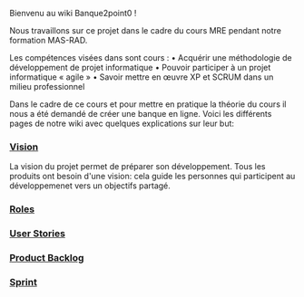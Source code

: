 Bienvenu au wiki Banque2point0 !

Nous travaillons sur ce projet dans le cadre du cours MRE pendant notre formation MAS-RAD. 

Les compétences visées dans sont cours :
•	Acquérir une méthodologie de développement de projet informatique
•	Pouvoir participer à un projet informatique « agile » 
•	Savoir mettre en œuvre XP et SCRUM dans un milieu professionnel

Dans le cadre de ce cours et pour mettre en pratique la théorie du cours il nous a été demandé de créer une banque en ligne. Voici les différents pages de notre wiki avec quelques explications sur leur but:

###  [Vision](https://github.com/samkoinski/Banque2.0/wiki/Main)
La vision du projet permet de préparer son développement. Tous les produits ont besoin d'une vision: cela guide les personnes qui participent au développemenet vers un objectifs partagé.

### [Roles](https://github.com/samkoinski/Banque2.0/wiki/Roles)
### [User Stories](https://github.com/samkoinski/Banque2.0/wiki/User-Stories)
### [Product Backlog](https://github.com/samkoinski/Banque2.0/wiki/Product-backlog)
### [Sprint](https://github.com/samkoinski/Banque2.0/wiki/Sprint)